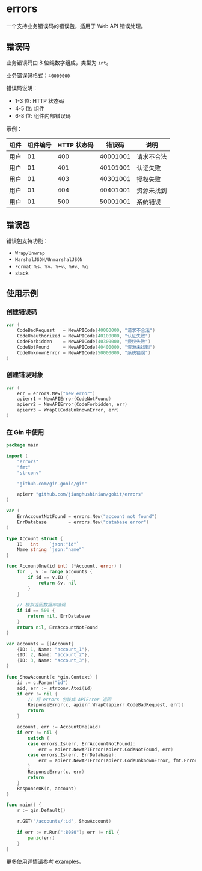 # errors

一个支持业务错误码的错误包，适用于 Web API 错误处理。

## 错误码

业务错误码由 8 位纯数字组成，类型为 `int`。

业务错误码格式：`40000000`

错误码说明：

- 1-3 位: HTTP 状态码
- 4-5 位: 组件
- 6-8 位: 组件内部错误码

示例：

| 组件  | 组件编号 | HTTP 状态码 | 错误码      | 说明    |
|-----|------|----------|----------|-------|
| 用户  | 01   | 400      | 40001001 | 请求不合法 |
| 用户  | 01   | 401      | 40101001 | 认证失败  |
| 用户  | 01   | 403      | 40301001 | 授权失败  |
| 用户  | 01   | 404      | 40401001 | 资源未找到 |
| 用户  | 01   | 500      | 50001001 | 系统错误  |

## 错误包

错误包支持功能：

- `Wrap/Unwrap`
- `MarshalJSON/UnmarshalJSON`
- `Format`: `%s`、`%v`、`%+v`、`%#v`、`%q`
- stack

## 使用示例

### 创建错误码

```go
var (
	CodeBadRequest   = NewAPICode(40000000, "请求不合法")
	CodeUnauthorized = NewAPICode(40100000, "认证失败")
	CodeForbidden    = NewAPICode(40300000, "授权失败")
	CodeNotFound     = NewAPICode(40400000, "资源未找到")
	CodeUnknownError = NewAPICode(50000000, "系统错误")
)
```

### 创建错误对象

```go
var (
	err = errors.New("new error")
	apierr1 = NewAPIError(CodeNotFound)
	apierr2 = NewAPIError(CodeForbidden, err)
	apierr3 = WrapC(CodeUnknownError, err)
)
```

### 在 Gin 中使用

```go
package main

import (
	"errors"
	"fmt"
	"strconv"

	"github.com/gin-gonic/gin"

	apierr "github.com/jianghushinian/gokit/errors"
)

var (
	ErrAccountNotFound = errors.New("account not found")
	ErrDatabase        = errors.New("database error")
)

type Account struct {
	ID   int    `json:"id"`
	Name string `json:"name"`
}

func AccountOne(id int) (*Account, error) {
	for _, v := range accounts {
		if id == v.ID {
			return &v, nil
		}
	}

	// 模拟返回数据库错误
	if id == 500 {
		return nil, ErrDatabase
	}
	return nil, ErrAccountNotFound
}

var accounts = []Account{
	{ID: 1, Name: "account_1"},
	{ID: 2, Name: "account_2"},
	{ID: 3, Name: "account_3"},
}

func ShowAccount(c *gin.Context) {
	id := c.Param("id")
	aid, err := strconv.Atoi(id)
	if err != nil {
		// 将 errors 包装成 APIError 返回
		ResponseError(c, apierr.WrapC(apierr.CodeBadRequest, err))
		return
	}

	account, err := AccountOne(aid)
	if err != nil {
		switch {
		case errors.Is(err, ErrAccountNotFound):
			err = apierr.NewAPIError(apierr.CodeNotFound, err)
		case errors.Is(err, ErrDatabase):
			err = apierr.NewAPIError(apierr.CodeUnknownError, fmt.Errorf("account %d: %w", aid, err))
		}
		ResponseError(c, err)
		return
	}
	ResponseOK(c, account)
}

func main() {
	r := gin.Default()

	r.GET("/accounts/:id", ShowAccount)

	if err := r.Run(":8080"); err != nil {
		panic(err)
	}
}
```

更多使用详情请参考 [examples](./examples)。
